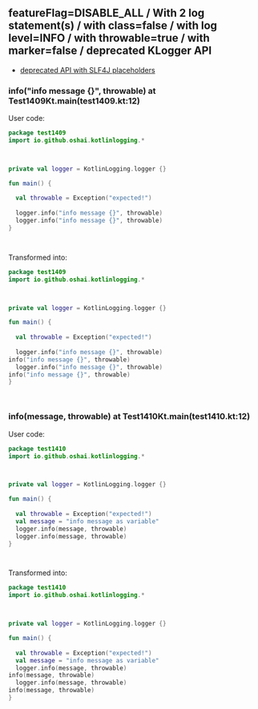 ## featureFlag=DISABLE_ALL / With 2 log statement(s) / with class=false / with log level=INFO / with throwable=true / with marker=false / deprecated KLogger API

* [deprecated API with SLF4J placeholders](deprecated-slf4j-placeholders.md)

###  info("info message {}", throwable) at Test1409Kt.main(test1409.kt:12)

User code:
```kotlin
package test1409
import io.github.oshai.kotlinlogging.*



private val logger = KotlinLogging.logger {}

fun main() {
  
  val throwable = Exception("expected!")
  
  logger.info("info message {}", throwable)
  logger.info("info message {}", throwable)
}




```
  
Transformed into:
```kotlin
package test1409
import io.github.oshai.kotlinlogging.*



private val logger = KotlinLogging.logger {}

fun main() {
  
  val throwable = Exception("expected!")
  
  logger.info("info message {}", throwable)
info("info message {}", throwable)
  logger.info("info message {}", throwable)
info("info message {}", throwable)
}




```

###  info(message, throwable) at Test1410Kt.main(test1410.kt:12)

User code:
```kotlin
package test1410
import io.github.oshai.kotlinlogging.*



private val logger = KotlinLogging.logger {}

fun main() {
  
  val throwable = Exception("expected!")
  val message = "info message as variable"
  logger.info(message, throwable)
  logger.info(message, throwable)
}




```
  
Transformed into:
```kotlin
package test1410
import io.github.oshai.kotlinlogging.*



private val logger = KotlinLogging.logger {}

fun main() {
  
  val throwable = Exception("expected!")
  val message = "info message as variable"
  logger.info(message, throwable)
info(message, throwable)
  logger.info(message, throwable)
info(message, throwable)
}




```
